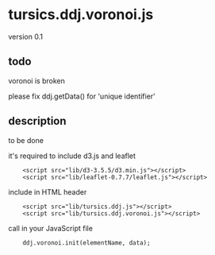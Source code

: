 # tursics.ddj.voronoi.js

version 0.1

## todo

voronoi is broken

please fix ddj.getData() for 'unique identifier'


## description

to be done

it's required to include d3.js and leaflet
```
	<script src="lib/d3-3.5.5/d3.min.js"></script>
	<script src="lib/leaflet-0.7.7/leaflet.js"></script>
```

include in HTML header
```
	<script src="lib/tursics.ddj.js"></script>
	<script src="lib/tursics.ddj.voronoi.js"></script>
```


call in your JavaScript file
```
	ddj.voronoi.init(elementName, data);
```
